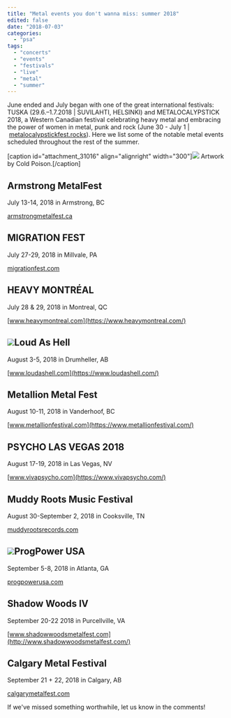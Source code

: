 ```yaml
---
title: "Metal events you don't wanna miss: summer 2018"
edited: false
date: "2018-07-03"
categories:
  - "psa"
tags:
  - "concerts"
  - "events"
  - "festivals"
  - "live"
  - "metal"
  - "summer"
---
```


June ended and July began with one of the great international festivals: TUSKA (29.6.–1.7.2018 | SUVILAHTI, HELSINKI) and METALOCALYPSTICK 2018, a Western Canadian festival celebrating heavy metal and embracing the power of women in metal, punk and rock (June 30 - July 1 | [metalocalypstickfest.rocks](http://metalocalypstickfest.rocks/)). Here we list some of the notable metal events scheduled throughout the rest of the summer.

\[caption id="attachment\_31016" align="alignright" width="300"\]![](https://www.hellbound.ca/wp-content/uploads/2018/07/Migration-Fest-post-300x300.jpg) Artwork by Cold Poison.\[/caption\]

## Armstrong MetalFest

July 13-14, 2018 in Armstrong, BC

[armstrongmetalfest.ca](https://armstrongmetalfest.ca/)

## MIGRATION FEST

July 27-29, 2018 in Millvale, PA

[migrationfest.com](http://migrationfest.com/)

## HEAVY MONTRÉAL

July 28 & 29, 2018 in Montreal, QC

[www.heavymontreal.com](https://www.heavymontreal.com/)

## ![](https://www.hellbound.ca/wp-content/uploads/2018/07/Loud-as-Hell-poster-194x300.jpg)Loud As Hell

August 3-5, 2018 in Drumheller, AB

[www.loudashell.com](https://www.loudashell.com/)

## Metallion Metal Fest

August 10-11, 2018 in Vanderhoof, BC

[www.metallionfestival.com](https://www.metallionfestival.com/)

## PSYCHO LAS VEGAS 2018

August 17-19, 2018 in Las Vegas, NV

[www.vivapsycho.com](https://www.vivapsycho.com/)

## Muddy Roots Music Festival

August 30-September 2, 2018 in Cooksville, TN

[muddyrootsrecords.com](http://muddyrootsrecords.com/)

## ![](https://www.hellbound.ca/wp-content/uploads/2018/07/poster-ppusaxix-400x600-200x300.jpg)ProgPower USA

September 5-8, 2018 in Atlanta, GA

[progpowerusa.com](http://progpowerusa.com/)

## Shadow Woods IV

September 20-22 2018 in Purcellville, VA

[www.shadowwoodsmetalfest.com](http://www.shadowwoodsmetalfest.com/)

## Calgary Metal Festival

September 21 + 22, 2018 in Calgary, AB

[calgarymetalfest.com](https://calgarymetalfest.com/)

If we've missed something worthwhile, let us know in the comments!
